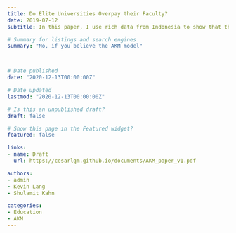 ```yaml
---
title: Do Elite Universities Overpay their Faculty?
date: 2019-07-12
subtitle: In this paper, I use rich data from Indonesia to show that the place women grow up in shapes their participation in the labor market as adults

# Summary for listings and search engines
summary: "No, if you believe the AKM model"



# Date published
date: "2020-12-13T00:00:00Z"

# Date updated
lastmod: "2020-12-13T00:00:00Z"

# Is this an unpublished draft?
draft: false

# Show this page in the Featured widget?
featured: false

links:
- name: Draft
  url: https://cesarlgm.github.io/documents/AKM_paper_v1.pdf

authors:
- admin
- Kevin Lang
- Shulamit Kahn

categories:
- Education
- AKM
---
```


